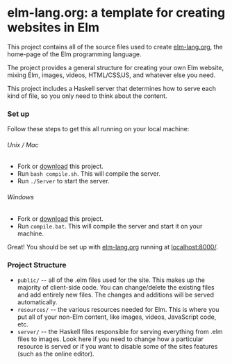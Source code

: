 # elm-lang.org: a template for creating websites in Elm

This project contains all of the source files used to create [elm-lang.org](http://elm-lang.org/),
the home-page of the Elm programming language.

The project provides a general structure for creating your own Elm website, mixing Elm, images,
videos, HTML/CSS/JS, and whatever else you need.

This project includes a Haskell server that determines how to serve each kind of file, so you
only need to think about the content.

### Set up

Follow these steps to get this all running on your local machine:

###### Unix / Mac

- Fork or [download](https://github.com/evancz/elm-lang.org/downloads) this project.
- Run `bash compile.sh`. This will compile the server.
- Run `./Server` to start the server.

###### Windows

- Fork or [download](https://github.com/evancz/elm-lang.org/downloads) this project.
- Run `compile.bat`. This will compile the server and start it on your machine.

Great! You should be set up with [elm-lang.org](http://elm-lang.org/) running at [localhost:8000/](http://localhost:8000/).


### Project Structure

- `public/` -- all of the .elm files used for the site. This makes up the majority of client-side code.
  You can change/delete the existing files and add entirely new files. The changes and additions will
  be served automatically.
- `resources/` -- the various resources needed for Elm. This is where you put all of your non-Elm content,
  like images, videos, JavaScript code, etc.
- `server/` -- the Haskell files responsible for serving everything from .elm files to images. Look here
  if you need to change how a particular resource is served or if you want to disable some of the sites
  features (such as the online editor).

